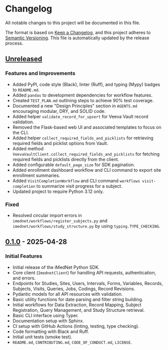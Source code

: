 # Changelog

All notable changes to this project will be documented in this file.

The format is based on [Keep a Changelog](https://keepachangelog.com/en/1.0.0/),
and this project adheres to [Semantic Versioning](https://semver.org/spec/v2.0.0.html).
This file is automatically updated by the release process.

## [Unreleased]

### Features and Improvements

- Added PyPI, code style (Black), linter (Ruff), and typing (Mypy) badges to `README.md`.
- Added `pandas` to development dependencies for workflow features.
- Created `TEST_PLAN.md` outlining steps to achieve 90% test coverage.
- Documented a new "Design Principles" section in `AGENTS.md` encouraging
  modular, DRY, and SOLID code.
- Added helper `validate_record_for_upsert` for Veeva Vault record validation.
- Removed the Flask-based web UI and associated templates to focus on the CLI.
- Added helper `collect_required_fields_and_picklists` for retrieving required
  fields and picklist options from Vault.
- Added method `VeevaVaultClient.collect_required_fields_and_picklists` for
  fetching required fields and picklists directly from the client.
- Added configurable `default_page_size` for SDK pagination.
- Added enrollment dashboard workflow and CLI command to export site enrollment
  summaries.
- Added `VisitCompletionWorkflow` and CLI command `workflows visit-completion` to
  summarize visit progress for a subject.
- Updated project to require Python 3.12 only.

### Fixed

- Resolved circular import errors in `imednet/workflows/register_subjects.py` and `imednet/workflows/study_structure.py` by using `typing.TYPE_CHECKING`.

## [0.1.0] - 2025-04-28

### Initial Features

- Initial release of the iMedNet Python SDK.
- Core client (`ImednetClient`) for handling API requests, authentication, and errors.
- Endpoints for Studies, Sites, Users, Intervals, Forms, Variables, Records, Subjects, Visits, Queries, Jobs, Codings, Record Revisions.
- Pydantic models for all API resources with validation.
- Basic utility functions for date parsing and filter string building.
- Initial workflows for Data Extraction, Record Mapping, Subject Registration, Query Management, and Study Structure retrieval.
- Basic CLI interface using Typer.
- Documentation setup with Sphinx.
- CI setup with GitHub Actions (linting, testing, type checking).
- Code formatting with Black and Ruff.
- Initial unit tests (smoke test).
- `README.md`, `CONTRIBUTING.md`, `CODE_OF_CONDUCT.md`, `LICENSE`.

[Unreleased]: https://github.com/Bright-Research/imednet-python-sdk/compare/v0.1.0...HEAD
[0.1.0]: https://github.com/Bright-Research/imednet-python-sdk/releases/tag/v0.1.0
